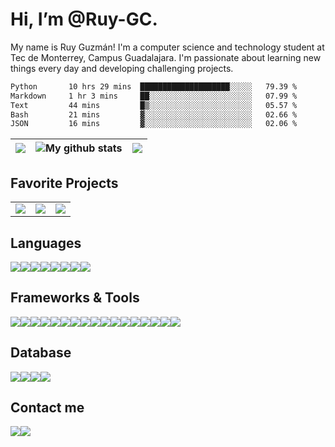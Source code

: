 # Hi, I’m @Ruy-GC.

My name is Ruy Guzmán! I'm a computer science and technology student at Tec de Monterrey, Campus Guadalajara. I'm passionate about learning new things every day and developing challenging projects.

<!--START_SECTION:waka-->

```txt
Python       10 hrs 29 mins  ████████████████████░░░░░   79.39 %
Markdown     1 hr 3 mins     ██░░░░░░░░░░░░░░░░░░░░░░░   07.99 %
Text         44 mins         █▒░░░░░░░░░░░░░░░░░░░░░░░   05.57 %
Bash         21 mins         ▓░░░░░░░░░░░░░░░░░░░░░░░░   02.66 %
JSON         16 mins         ▓░░░░░░░░░░░░░░░░░░░░░░░░   02.06 %
```

<!--END_SECTION:waka-->

<table align="center">
<thead>
<tr>
<th style="text-align:center"><img src="https://github-readme-streak-stats.herokuapp.com/?user=Ruy-GC&theme=tokyonight"></th>
<th style="text-align:center"><img src="https://github-readme-stats.anuraghazra1.vercel.app/api?username=Ruy-GC&show_icons=true&include_all_commits=true&theme=tokyonight" alt="My github stats"/></th>
<th style="text-align:center"><img src="https://github-readme-stats.vercel.app/api/top-langs/?username=Ruy-GC&layout=compact&theme=tokyonight&hide=jupyter%20notebook"></th>
</tr>
</thead>
</table>

<center>
</center>

## Favorite Projects
<table align="center">
<td>
<img src="https://github-readme-stats.vercel.app/api/pin/?username=Ruy-GC&repo=Geriatrik">
</td>
<td>
<img src="https://github-readme-stats.vercel.app/api/pin/?username=Ruy-GC&repo=Geriatrik-API">
</td>
<td>
<img src="https://github-readme-stats.vercel.app/api/pin/?username=Ruy-GC&repo=BAMX">
</td>
</table>

## Languages
<div style = "display:flex">
  <img src="https://img.shields.io/badge/Python-FFD43B?style=for-the-badge&logo=python&logoColor=blue">
  <img src="https://img.shields.io/badge/C%2B%2B-00599C?style=for-the-badge&logo=c%2B%2B&logoColor=white">
  <img src="https://img.shields.io/badge/HTML5-E34F26?style=for-the-badge&logo=html5&logoColor=white">
  <img src="https://img.shields.io/badge/CSS3-1572B6?style=for-the-badge&logo=css3&logoColor=white">
  <img src="https://img.shields.io/badge/JavaScript-323330?style=for-the-badge&logo=javascript&logoColor=F7DF1E">
  <img src="https://img.shields.io/badge/json-5E5C5C?style=for-the-badge&logo=json&logoColor=white">
  <img src="https://img.shields.io/badge/Dart-0175C2?style=for-the-badge&logo=dart&logoColor=white">
  <img src="https://img.shields.io/badge/Ruby-CC342D?style=for-the-badge&logo=ruby&logoColor=white">
</div>

## Frameworks & Tools
<div style = "display:flex">
  <img src="https://img.shields.io/badge/Flutter-02569B?style=for-the-badge&logo=flutter&logoColor=white">
  <img src="https://img.shields.io/badge/Bootstrap-563D7C?style=for-the-badge&logo=bootstrap&logoColor=white">
  <img src="https://img.shields.io/badge/Docker-2CA5E0?style=for-the-badge&logo=docker&logoColor=white">
  <img src="https://img.shields.io/badge/Express.js-000000?style=for-the-badge&logo=express&logoColor=white">
  <img src="https://img.shields.io/badge/Flask-000000?style=for-the-badge&logo=flask&logoColor=white">
  <img src="https://img.shields.io/badge/JWT-000000?style=for-the-badge&logo=JSON%20web%20tokens&logoColor=white">
  <img src="https://img.shields.io/badge/Jupyter-F37626.svg?&style=for-the-badge&logo=Jupyter&logoColor=white">
  <img src="https://img.shields.io/badge/Node.js-339933?style=for-the-badge&logo=nodedotjs&logoColor=white">
  <img src="https://img.shields.io/badge/npm-CB3837?style=for-the-badge&logo=npm&logoColor=white">
  <img src="https://img.shields.io/badge/React-20232A?style=for-the-badge&logo=react&logoColor=61DAFB">
  <img src="https://img.shields.io/badge/Unity-100000?style=for-the-badge&logo=unity&logoColor=white">
  <img src="https://img.shields.io/badge/-Unreal%20Engine-313131?style=for-the-badge&logo=unreal-engine&logoColor=white">
  <img src="https://img.shields.io/badge/Digital_Ocean-0080FF?style=for-the-badge&logo=DigitalOcean&logoColor=white">
  <img src="https://img.shields.io/badge/GitHub_Actions-2088FF?style=for-the-badge&logo=github-actions&logoColor=white">
  <img src="https://img.shields.io/badge/Heroku-430098?style=for-the-badge&logo=heroku&logoColor=white">
  <img src="https://img.shields.io/badge/GIT-E44C30?style=for-the-badge&logo=git&logoColor=white">
  <img src="https://img.shields.io/badge/Ruby_on_Rails-CC0000?style=for-the-badge&logo=ruby-on-rails&logoColor=white">
</div>

## Database
<div style = "display:flex">
  <img src="https://img.shields.io/badge/MySQL-005C84?style=for-the-badge&logo=mysql&logoColor=white">
  <img src="https://img.shields.io/badge/MongoDB-4EA94B?style=for-the-badge&logo=mongodb&logoColor=white">
  <img src="https://img.shields.io/badge/SQLite-07405E?style=for-the-badge&logo=sqlite&logoColor=white">
  <img src="https://img.shields.io/badge/firebase-ffca28?style=for-the-badge&logo=firebase&logoColor=black">
</div>

## Contact me
<div style = "display:flex">
<img src="https://img.shields.io/badge/LinkedIn-0077B5?style=for-the-badge&logo=linkedin&logoColor=white">
<img src="https://img.shields.io/badge/Gmail-D14836?style=for-the-badge&logo=gmail&logoColor=white">
</div>

<!---
Ruy-GC/Ruy-GC is a ✨ special ✨ repository because its `README.md` (this file) appears on your GitHub profile.
You can click the Preview link to take a look at your changes.
--->
